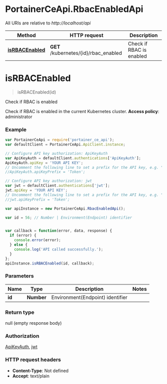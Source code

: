 # PortainerCeApi.RbacEnabledApi

All URIs are relative to *http://localhost/api*

Method | HTTP request | Description
------------- | ------------- | -------------
[**isRBACEnabled**](RbacEnabledApi.md#isRBACEnabled) | **GET** /kubernetes/{id}/rbac_enabled | Check if RBAC is enabled


<a name="isRBACEnabled"></a>
# **isRBACEnabled**
> isRBACEnabled(id)

Check if RBAC is enabled

Check if RBAC is enabled in the current Kubernetes cluster. **Access policy**: administrator

### Example
```javascript
var PortainerCeApi = require('portainer_ce_api');
var defaultClient = PortainerCeApi.ApiClient.instance;

// Configure API key authorization: ApiKeyAuth
var ApiKeyAuth = defaultClient.authentications['ApiKeyAuth'];
ApiKeyAuth.apiKey = 'YOUR API KEY';
// Uncomment the following line to set a prefix for the API key, e.g. "Token" (defaults to null)
//ApiKeyAuth.apiKeyPrefix = 'Token';

// Configure API key authorization: jwt
var jwt = defaultClient.authentications['jwt'];
jwt.apiKey = 'YOUR API KEY';
// Uncomment the following line to set a prefix for the API key, e.g. "Token" (defaults to null)
//jwt.apiKeyPrefix = 'Token';

var apiInstance = new PortainerCeApi.RbacEnabledApi();

var id = 56; // Number | Environment(Endpoint) identifier


var callback = function(error, data, response) {
  if (error) {
    console.error(error);
  } else {
    console.log('API called successfully.');
  }
};
apiInstance.isRBACEnabled(id, callback);
```

### Parameters

Name | Type | Description  | Notes
------------- | ------------- | ------------- | -------------
 **id** | **Number**| Environment(Endpoint) identifier | 

### Return type

null (empty response body)

### Authorization

[ApiKeyAuth](../README.md#ApiKeyAuth), [jwt](../README.md#jwt)

### HTTP request headers

 - **Content-Type**: Not defined
 - **Accept**: text/plain

